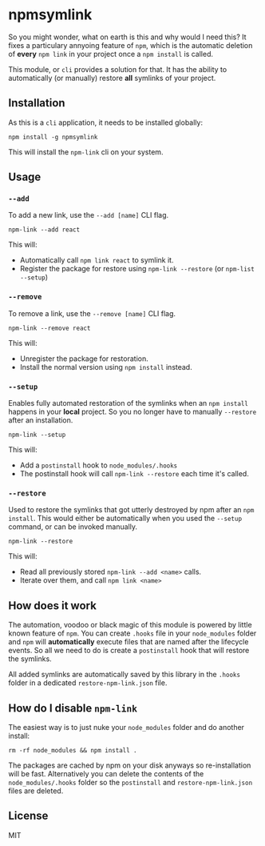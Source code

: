 # npmsymlink

So you might wonder, what on earth is this and why would I need this? It fixes
a particulary annyoing feature of `npm`, which is the automatic deletion of
**every** `npm link` in your project once a `npm install` is called.

This module, or `cli` provides a solution for that. It has the ability to
automatically (or manually) restore **all** symlinks of your project.

## Installation

As this is a `cli` application, it needs to be installed globally:

```
npm install -g npmsymlink
```

This will install the `npm-link` cli on your system.

## Usage

### `--add`

To add a new link, use the `--add [name]` CLI flag.

```
npm-link --add react
```

This will:

- Automatically call `npm link react` to symlink it.
- Register the package for restore using `npm-link --restore` (or `npm-list --setup`)

### `--remove`

To remove a link, use the `--remove [name]` CLI flag.

```
npm-link --remove react
```

This will:

- Unregister the package for restoration.
- Install the normal version using `npm install` instead.

### `--setup`

Enables fully automated restoration of the symlinks when an `npm install`
happens in your **local** project. So you no longer have to manually `--restore`
after an installation.

```
npm-link --setup
```

This will:

- Add a `postinstall` hook to `node_modules/.hooks`
- The postinstall hook will call `npm-link --restore` each time it's called.

### `--restore`

Used to restore the symlinks that got utterly destroyed by npm after an
`npm install`. This would either be automatically when you used the `--setup`
command, or can be invoked manually.

```
npm-link --restore
```

This will:

- Read all previously stored `npm-link --add <name>` calls.
- Iterate over them, and call `npm link <name>`

## How does it work

The automation, voodoo or black magic of this module is powered by little known
feature of `npm`. You can create `.hooks` file in your `node_modules` folder and
`npm` will **automatically** execute files that are named after the lifecycle
events. So all we need to do is create a `postinstall` hook that will restore
the symlinks.

All added symlinks are automatically saved by this library in the `.hooks` folder
in a dedicated `restore-npm-link.json` file.

## How do I disable `npm-link`

The easiest way is to just nuke your `node_modules` folder and do another install:

```
rm -rf node_modules && npm install .
```

The packages are cached by npm on your disk anyways so re-installation will be
fast. Alternatively you can delete the contents of the `node_modules/.hooks`
folder so the `postinstall` and `restore-npm-link.json` files are deleted.

## License

MIT
